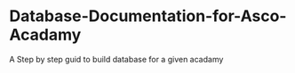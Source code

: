 # Database-Documentation-for-Asco-Acadamy
A Step by step guid to build database for a given acadamy
